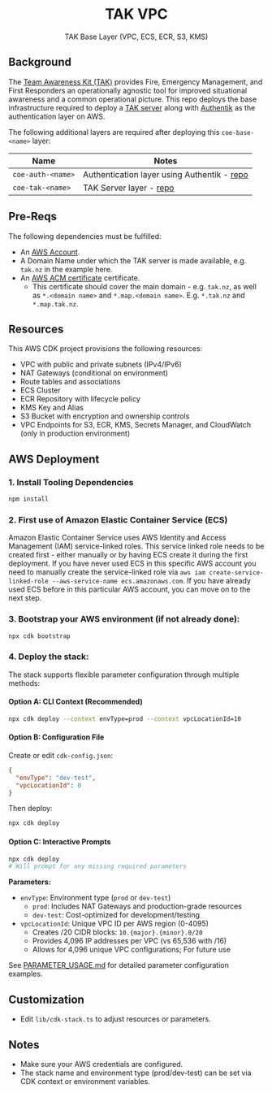 <h1 align=center>TAK VPC</h1>

<p align=center>TAK Base Layer (VPC, ECS, ECR, S3, KMS)</p>

## Background

The [Team Awareness Kit (TAK)](https://tak.gov/solutions/emergency) provides Fire, Emergency Management, and First Responders an operationally agnostic tool for improved situational awareness and a common operational picture. 
This repo deploys the base infrastructure required to deploy a [TAK server](https://tak.gov/solutions/emergency) along with [Authentik](https://goauthentik.io/) as the authentication layer on AWS.

The following additional layers are required after deploying this `coe-base-<name>` layer:

| Name                  | Notes |
| --------------------- | ----- |
| `coe-auth-<name>`     | Authentication layer using Authentik - [repo](https://github.com/TAK-NZ/auth-infra)      |
| `coe-tak-<name>`      | TAK Server layer - [repo](https://github.com/TAK-NZ/tak-infra)      |

## Pre-Reqs

The following dependencies must be fulfilled:
- An [AWS Account](https://signin.aws.amazon.com/signup?request_type=register).
- A Domain Name under which the TAK server is made available, e.g. `tak.nz` in the example here.
- An [AWS ACM certificate](https://docs.aws.amazon.com/acm/latest/userguide/gs.html) certificate.
  - This certificate should cover the main domain - e.g. `tak.nz`, as well as `*.<domain name>` and `*.map.<domain name>`. E.g. `*.tak.nz` and `*.map.tak.nz`.


## Resources

This AWS CDK project provisions the following resources:
- VPC with public and private subnets (IPv4/IPv6)
- NAT Gateways (conditional on environment)
- Route tables and associations
- ECS Cluster
- ECR Repository with lifecycle policy
- KMS Key and Alias
- S3 Bucket with encryption and ownership controls
- VPC Endpoints for S3, ECR, KMS, Secrets Manager, and CloudWatch (only in production environment)

## AWS Deployment

### 1. Install Tooling Dependencies
   ```bash
   npm install
   ```

### 2. First use of Amazon Elastic Container Service (ECS)

Amazon Elastic Container Service uses AWS Identity and Access Management (IAM) service-linked roles. This service linked role needs to be created first - either manually or by having ECS create it during the first deployment. If you have never used ECS in this specific AWS account you need to manually create the service-linked role via `aws iam create-service-linked-role --aws-service-name ecs.amazonaws.com`. If you have already used ECS before in this particular AWS account, you can move on to the next step. 

### 3. Bootstrap your AWS environment (if not already done):
   ```bash
   npx cdk bootstrap
   ```

### 4. Deploy the stack:

The stack supports flexible parameter configuration through multiple methods:

#### Option A: CLI Context (Recommended)
```bash
npx cdk deploy --context envType=prod --context vpcLocationId=10
```

#### Option B: Configuration File
Create or edit `cdk-config.json`:
```json
{
  "envType": "dev-test",
  "vpcLocationId": 0
}
```
Then deploy:
```bash
npx cdk deploy
```

#### Option C: Interactive Prompts
```bash
npx cdk deploy
# Will prompt for any missing required parameters
```

**Parameters:**
- `envType`: Environment type (`prod` or `dev-test`)
  - `prod`: Includes NAT Gateways and production-grade resources
  - `dev-test`: Cost-optimized for development/testing
- `vpcLocationId`: Unique VPC ID per AWS region (0-4095)
  - Creates /20 CIDR blocks: `10.{major}.{minor}.0/20`
  - Provides 4,096 IP addresses per VPC (vs 65,536 with /16)
  - Allows for 4,096 unique VPC configurations; For future use

See [PARAMETER_USAGE.md](./PARAMETER_USAGE.md) for detailed parameter configuration examples.

## Customization
- Edit `lib/cdk-stack.ts` to adjust resources or parameters.

## Notes
- Make sure your AWS credentials are configured.
- The stack name and environment type (prod/dev-test) can be set via CDK context or environment variables.
